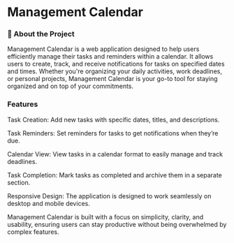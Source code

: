 # Management Calendar
### 🚀 About the Project
Management Calendar is a web application designed to help users efficiently manage their tasks and reminders within a calendar. It allows users to create, track, and receive notifications for tasks on specified dates and times. Whether you're organizing your daily activities, work deadlines, or personal projects, Management Calendar is your go-to tool for staying organized and on top of your commitments.

### Features

Task Creation: Add new tasks with specific dates, titles, and descriptions.


Task Reminders: Set reminders for tasks to get notifications when they’re due.


Calendar View: View tasks in a calendar format to easily manage and track deadlines.


Task Completion: Mark tasks as completed and archive them in a separate section.


Responsive Design: The application is designed to work seamlessly on desktop and mobile devices.


Management Calendar is built with a focus on simplicity, clarity, and usability, ensuring users can stay productive without being overwhelmed by complex features.